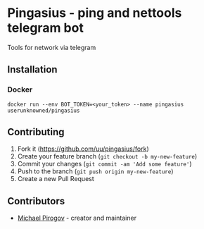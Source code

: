 # Pingasius - ping and nettools telegram bot

Tools for network via telegram

## Installation

### Docker

`docker run --env BOT_TOKEN=<your_token> --name pingasius userunknowned/pingasius`

## Contributing

1. Fork it (<https://github.com/uu/pingasius/fork>)
2. Create your feature branch (`git checkout -b my-new-feature`)
3. Commit your changes (`git commit -am 'Add some feature'`)
4. Push to the branch (`git push origin my-new-feature`)
5. Create a new Pull Request

## Contributors

- [Michael Pirogov](https://github.com/uu) - creator and maintainer
